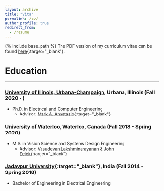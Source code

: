 ```yaml
---
layout: archive
title: "Vita"
permalink: /cv/
author_profile: true
redirect_from:
  - /resume
---
```


{% include base_path %}
The PDF version of my curriculum vitae can be found [here](files/CV_Sourya.pdf){:target="_blank"}.

Education
======
---


### [University of Illinois, Urbana-Champaign](https://www.illinois.edu), Urbana, Illinois (Fall 2020 - )
* Ph.D. in Electrical and Computer Engineering
    * Advisor: [Mark A. Anastasio](https://anastasio.bioengineering.illinois.edu/){:target="_blank"}
    
### [University of Waterloo](https://uwaterloo.ca), Waterloo, Canada (Fall 2018 - Spring 2020)
* M.S. in Vision Science and Systems Design Engineering
    * Advisor: [Vasudevan Lakshminarayanan](https://uwaterloo.ca/optometry-vision-science/profile/vengu) & [John Zelek](https://uwaterloo.ca/systems-design-engineering/profile/jzelek){:target="_blank"}
    
    
### [Jadavpur University](http://www.jaduniv.edu.in){:target="_blank"}, India (Fall 2014 - Spring 2018)
* Bachelor of Engineering in Electrical Engineering 
